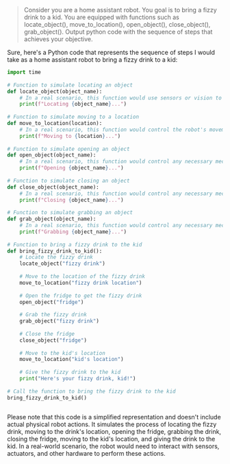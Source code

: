 > Consider you are a home assistant robot. You goal is to bring a fizzy drink to a kid. You are equipped with functions such as  
locate_object(), move_to_location(), open_object(), close_object(), grab_object(). Output python code with the sequence of steps that achieves your objective.  
>  
Sure, here's a Python code that represents the sequence of steps I would take as a home assistant robot to bring a fizzy drink to a kid:  
  
```python  
import time  
  
# Function to simulate locating an object  
def locate_object(object_name):  
    # In a real scenario, this function would use sensors or vision to locate the object  
    print(f"Locating {object_name}...")  
  
# Function to simulate moving to a location  
def move_to_location(location):  
    # In a real scenario, this function would control the robot's movement  
    print(f"Moving to {location}...")  
  
# Function to simulate opening an object  
def open_object(object_name):  
    # In a real scenario, this function would control any necessary mechanical actions  
    print(f"Opening {object_name}...")  
  
# Function to simulate closing an object  
def close_object(object_name):  
    # In a real scenario, this function would control any necessary mechanical actions  
    print(f"Closing {object_name}...")  
  
# Function to simulate grabbing an object  
def grab_object(object_name):  
    # In a real scenario, this function would control any necessary mechanical actions  
    print(f"Grabbing {object_name}...")  
  
# Function to bring a fizzy drink to the kid  
def bring_fizzy_drink_to_kid():  
    # Locate the fizzy drink  
    locate_object("fizzy drink")  
  
    # Move to the location of the fizzy drink  
    move_to_location("fizzy drink location")  
  
    # Open the fridge to get the fizzy drink  
    open_object("fridge")  
  
    # Grab the fizzy drink  
    grab_object("fizzy drink")  
  
    # Close the fridge  
    close_object("fridge")  
  
    # Move to the kid's location  
    move_to_location("kid's location")  
  
    # Give the fizzy drink to the kid  
    print("Here's your fizzy drink, kid!")  
  
# Call the function to bring the fizzy drink to the kid  
bring_fizzy_drink_to_kid()  
  
```  
  
Please note that this code is a simplified representation and doesn't include actual physical robot actions. It simulates the process of locating the fizzy drink, moving to the drink's location, opening the fridge, grabbing the drink, closing the fridge, moving to the kid's location, and giving the drink to the kid. In a real-world scenario, the robot would need to interact with sensors, actuators, and other hardware to perform these actions.  
